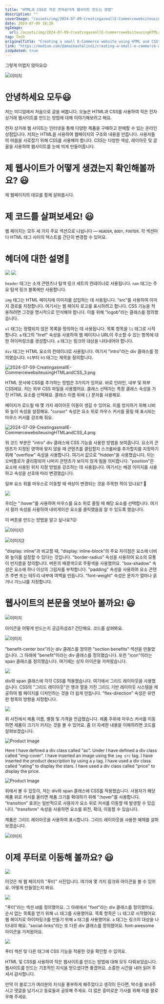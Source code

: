 ```yaml
---
title: "HTML과 CSS로 작은 전자상거래 웹사이트 만드는 방법"
description: ""
coverImage: "/assets/img/2024-07-09-CreatingasmallE-CommercewebsiteusingHTMLandCSS_0.png"
date: 2024-07-09 18:30
ogImage: 
  url: /assets/img/2024-07-09-CreatingasmallE-CommercewebsiteusingHTMLandCSS_0.png
tag: Tech
originalTitle: "Creating a small E-Commerce website using HTML and CSS"
link: "https://medium.com/@amashashalindi/creating-a-small-e-commerce-website-using-html-and-css-df799808d12"
isUpdated: true
---
```




그렇게 어렵지 않아요😉

![이미지](/assets/img/2024-07-09-CreatingasmallE-CommercewebsiteusingHTMLandCSS_0.png)

# 안녕하세요 모두😃

저는 미디엄에서 처음으로 글을 써봅니다. 오늘은 HTML과 CSS를 사용하여 작은 전자 상거래 웹사이트를 만드는 방법에 대해 이야기해보려고 해요.

<div class="content-ad"></div>

전자 상거래 웹 사이트는 인터넷을 통해 다양한 제품을 구매하고 판매할 수 있는 온라인 상점입니다. 저희는 HTML을 사용하여 웹페이지의 구조와 내용을 만듭니다. 사용자들의 마음을 사로잡기 위해 CSS를 사용해야 합니다. CSS는 다양한 색상, 레이아웃 및 글꼴을 사용하여 웹사이트를 눈에 띄게 만들어줍니다.

# 제 웹사이트가 어떻게 생겼는지 확인해볼까요? 😃

제 웹페이지의 데모를 함께 살펴봅시다.

# 제 코드를 살펴보세요! 😃

<div class="content-ad"></div>

웹 페이지는 모두 세 가지 주요 섹션으로 나뉩니다 — `HEADER`, `BODY`, `FOOTER`. 각 섹션마다 HTML 태그 사이의 텍스트를 간단히 변경할 수 있어요.

# 헤더에 대한 설명🤔

<img src="/assets/img/2024-07-09-CreatingasmallE-CommercewebsiteusingHTMLandCSS_1.png" />

<img src="/assets/img/2024-07-09-CreatingasmallE-CommercewebsiteusingHTMLandCSS_2.png" />

<div class="content-ad"></div>

`header` 태그는 소개 콘텐츠나 탐색 링크 세트의 컨테이너로 사용됩니다. `nav` 태그는 주요 탐색 링크 블록에만 사용합니다.

`img` 태그는 HTML 페이지에 이미지를 삽입하는 데 사용됩니다. "src"를 사용하여 이미지 경로를 지정합니다. 여기서는 웹 페이지 로고를 표시하려고 합니다. CSS 기능을 적용하려면 그것을 명시적으로 인식해야 합니다. 이를 위해 "logob"라는 클래스를 정의했습니다.

`ul` 태그는 정렬되지 않은 목록을 정의하는 데 사용됩니다. 목록 항목을 `li` 태그로 시작합니다. `a` 태그의 "href" 속성을 사용하여 웹 페이지나 URL이 주소할 수 있는 항목에 대한 하이퍼링크를 생성합니다. `a` 태그는 링크의 대상을 나타내어야 합니다.

`div` 태그는 HTML 요소의 컨테이너로 사용됩니다. 여기서 "intro"라는 div 클래스를 정의했습니다. `h1`부터 `h3` 태그는 제목을 정의합니다.

<div class="content-ad"></div>

![2024-07-09-CreatingasmallE-CommercewebsiteusingHTMLandCSS_3.png](/assets/img/2024-07-09-CreatingasmallE-CommercewebsiteusingHTMLandCSS_3.png)

HTML 문서에 CSS를 추가하는 방법은 3가지가 있어요. 바로 인라인, 내부 및 외부 CSS에요. 저는 외부 CSS 파일을 사용했어요. 클래스 선택자는 특정 클래스 속성을 가진 HTML 요소를 선택해요. 클래스 이름 뒤에 (.) 문자를 사용해요.

페이지가 로드될 때 몇 가지 레이아웃 이동이 생길 수 있어요. 이를 방지하기 위해 너비와 높이 속성을 설정해요. "cursor" 속성은 요소 위로 마우스 커서를 올릴 때 표시되는 마우스 커서를 강조해 줘요.

![2024-07-09-CreatingasmallE-CommercewebsiteusingHTMLandCSS_4.png](/assets/img/2024-07-09-CreatingasmallE-CommercewebsiteusingHTMLandCSS_4.png)

<div class="content-ad"></div>

위 코드 부분은 "intro" div 클래스에 CSS 기능을 사용한 방법을 보여줍니다. 요소의 콘텐츠가 지정된 영역에 맞지 않을 때 콘텐츠를 클립할지 스크롤바를 추가할지를 지정하기 위해 "overflow" 속성을 사용합니다. 여기서 값으로 "hidden"을 사용했습니다. 이는 오버플로가 클리핑되어 나머지 콘텐츠가 보이지 않게 됨을 의미합니다. "position"은 요소에 사용된 위치 지정 방법을 강조하는 데 사용됩니다. 여기서는 배경 이미지를 사용하고 속성을 선호에 따라 변경했습니다.

일부 요소 위를 마우스로 이동할 때 색상이 변경되는 것을 주목한 적이 있나요? 🤔

<img src="/assets/img/2024-07-09-CreatingasmallE-CommercewebsiteusingHTMLandCSS_5.png" />

우리는 ":hover"를 사용하여 마우스를 요소 위로 올릴 때 해당 요소를 선택합니다. 여기서 컬러 속성을 사용하여 내비게이션 요소를 클릭했음을 알 수 있도록 했습니다.

<div class="content-ad"></div>

이 버튼을 만드는 방법을 알고 싶나요?😉

![이미지1](/assets/img/2024-07-09-CreatingasmallE-CommercewebsiteusingHTMLandCSS_6.png)

![이미지2](/assets/img/2024-07-09-CreatingasmallE-CommercewebsiteusingHTMLandCSS_7.png)

"display: inline"과 비교할 때, "display: inline-block"의 주요 차이점은 요소에 너비와 높이를 설정할 수 있다는 것입니다. "border-radius" 속성을 사용하여 요소의 모퉁이 반지름을 정의합니다. 버튼의 배경색으로 주황색을 사용했어요. "box-shadow" 속성은 요소에 하나 이상의 그림자를 부착합니다. "padding" 속성을 사용하여 요소 콘텐츠 주변 또는 테두리 내부에 여백을 만듭니다. "font-weight" 속성은 문자가 얼마나 굵거나 가느냐를 지정합니다.

<div class="content-ad"></div>

# 웹사이트의 본문을 엿보아 볼까요! 😃

![이미지](/assets/img/2024-07-09-CreatingasmallE-CommercewebsiteusingHTMLandCSS_8.png)

아이콘을 어떻게 만드는지 궁금하셨죠? 간단해요. 코드를 살펴봐요.

![이미지](/assets/img/2024-07-09-CreatingasmallE-CommercewebsiteusingHTMLandCSS_9.png)

<div class="content-ad"></div>

"benefit-center box"라는 div 클래스를 정의한 "section benefits" 섹션을 만들었습니다. 그 아래에 "benefit"이라는 div 클래스를 정의했습니다. 또한 "icon"이라는 span 클래스를 정의했습니다. 여기에는 상자 아이콘을 가져왔습니다.

<img src="/assets/img/2024-07-09-CreatingasmallE-CommercewebsiteusingHTMLandCSS_10.png" />

div와 span 클래스에 각각 CSS를 적용했습니다. 여기에서 그리드 레이아웃을 사용했습니다. CSS의 "그리드 레이아웃"은 행과 열을 가진 그리드 기반 레이아웃 시스템을 제공하여 웹 페이지를 디자인하는 것을 더 쉽게 만듭니다. "flex-direction" 속성은 유연한 항목의 방향을 지정합니다.

<img src="/assets/img/2024-07-09-CreatingasmallE-CommercewebsiteusingHTMLandCSS_11.png" />

<div class="content-ad"></div>

위 사진에서 제품 이름, 별점 및 가격을 언급했습니다. 제품 주위에 마우스 커서를 이동하면 제품이 크기가 커지는 것을 볼 수 있어요. 좀 더 자세한 내용을 이해하려면 코드를 살펴보겠습니다.

![Product Image](/assets/img/2024-07-09-CreatingasmallE-CommercewebsiteusingHTMLandCSS_12.png)

Here I have defined a div class called "ac". Under I have defined a div class called "img-cover". I have inserted an image using the `img src` tag. I have inserted the product description by using a `p` tag. I have used a div class called "rating" to display the stars. I have used a div class called "price" to display the price.

![Product Image](/assets/img/2024-07-09-CreatingasmallE-CommercewebsiteusingHTMLandCSS_13.png)

<div class="content-ad"></div>

위에서 볼 수 있듯이, 저는 div와 span 클래스에 CSS를 적용했습니다. 사용자가 해당 제품 위로 커서를 올리면 제품 크기를 확대하기 위해 ":hover"를 사용합니다. "transition" 효과는 일반적으로 사용자가 요소 위로 커서를 이동할 때 발생할 수 있습니다. "transform" 속성을 사용하면 요소를 회전, 확대, 이동할 수 있습니다.

제품은 그리드 레이아웃을 사용하여 표시합니다. 그리드 레이아웃을 사용한 예제를 살펴보겠습니다.

![이미지](/assets/img/2024-07-09-CreatingasmallE-CommercewebsiteusingHTMLandCSS_14.png)

# 이제 푸터로 이동해 볼까요? 😃

<div class="content-ad"></div>

<img src="/assets/img/2024-07-09-CreatingasmallE-CommercewebsiteusingHTMLandCSS_15.png" />

이것은 제 웹 페이지의 "푸터" 사진입니다. 여기에 몇 가지 링크와 아이콘을 볼 수 있어요. 어떻게 만들었는지 봐요.

<img src="/assets/img/2024-07-09-CreatingasmallE-CommercewebsiteusingHTMLandCSS_16.png" />

"푸터"라는 섹션 id를 정의했어요. 그 아래에서 "foot"라는 div 클래스를 정의했어요. 순서 없는 목록을 얻기 위해 `ul` 태그를 사용했어요. 목록 항목은 `li` 태그로 시작했어요. 웹 페이지로 하이퍼링크를 만들기 위해 `a` 태그를 사용했어요. `a` 태그는 링크의 대상을 나타내야 해요. "social-links"라는 또 다른 div 클래스를 정의했어요. font-awesome 아이콘을 가져왔어요.

<div class="content-ad"></div>

<img src="/assets/img/2024-07-09-CreatingasmallE-CommercewebsiteusingHTMLandCSS_17.png" />

푸터 섹션 및 다른 태그에 CSS 기능을 적용한 것을 확인할 수 있어요.

HTML 및 CSS를 사용하여 작은 웹사이트를 만드는 방법에 대해 모두 다뤄보았습니다. 웹사이트를 만드는 기초적인 지식을 얻으셨다면 좋겠어요. 소중한 시간을 내어 읽어 주셔서 감사합니다.

만약 이 블로그가 여러분의 지식을 풍부하게 해주었다고 생각이 든다면, 박수를 보내주시고 댓글을 남기시고 동료들과 공유해 주세요. 더 많은 흥미로운 기사를 위해 저를 팔로우해 주세요.
